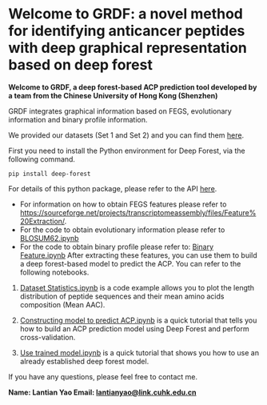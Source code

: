 # Welcome to GRDF: a novel method for identifying anticancer peptides with deep graphical representation based on deep forest


**Welcome to GRDF, a deep forest-based ACP prediction tool developed by a team from the Chinese University of Hong Kong (Shenzhen)**

GRDF integrates graphical information based on FEGS, evolutionary information and binary profile information.

We provided our datasets (Set 1 and Set 2) and you can find them [here](https://github.com/Martinyao1998/GRDF/tree/main/dataset "here").

First you need to install the Python environment for Deep Forest, via the following command.

    pip install deep-forest

For details of this python package, please refer to the API [here](https://deep-forest.readthedocs.io/en/latest/ "here").

- For information on how to obtain FEGS features please refer to https://sourceforge.net/projects/transcriptomeassembly/files/Feature%20Extraction/.
- For the code to obtain evolutionary information please refer to [BLOSUM62.ipynb](https://github.com/Martinyao1998/GRDF/blob/main/BLOSUM62.ipynb "BLOSUM62.ipynb")
- For the code to obtain binary profile please refer to: [Binary Feature.ipynb](https://github.com/Martinyao1998/GRDF/blob/main/Binary%20Feature.ipynb "Binary Feature.ipynb")
After extracting these features, you can use them to build a deep forest-based model to predict the ACP. You can refer to the following notebooks.

1. [Dataset Statistics.ipynb](https://github.com/Martinyao1998/GRDF/blob/main/Dataset%20Statistics.ipynb "Dataset Statistics.ipynb") is a code example allows you to plot the length distribution of peptide sequences and their mean amino acids composition (Mean AAC).

2. [Constructing model to predict ACP.ipynb](https://github.com/Martinyao1998/GRDF/blob/main/Constructing%20model%20to%20predict%20ACP.ipynb "Constructing model to predict ACP.ipynb") is a quick tutorial that tells you how to build an ACP prediction model using Deep Forest and perform cross-validation.

3. [Use trained model.ipynb](https://github.com/Martinyao1998/GRDF/blob/main/Use%20trained%20model.ipynb "Use trained model.ipynb")  is a quick tutorial that shows you how to use an already established deep forest model.


If you have any questions, please feel free to contact me.

**Name: Lantian Yao
Email: lantianyao@link.cuhk.edu.cn**


